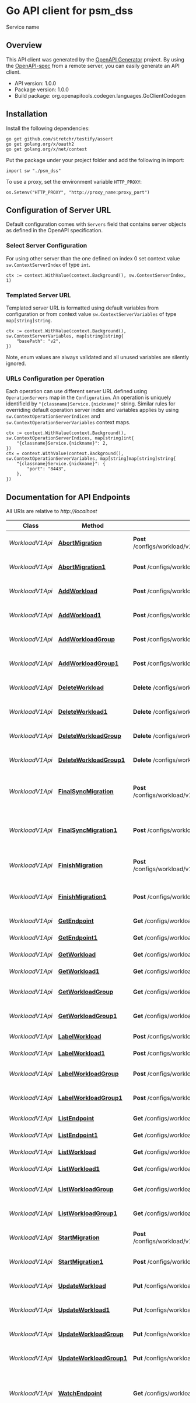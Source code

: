 # Go API client for psm_dss

Service name



## Overview
This API client was generated by the [OpenAPI Generator](https://openapi-generator.tech) project.  By using the [OpenAPI-spec](https://www.openapis.org/) from a remote server, you can easily generate an API client.

- API version: 1.0.0
- Package version: 1.0.0
- Build package: org.openapitools.codegen.languages.GoClientCodegen

## Installation

Install the following dependencies:

```shell
go get github.com/stretchr/testify/assert
go get golang.org/x/oauth2
go get golang.org/x/net/context
```

Put the package under your project folder and add the following in import:

```golang
import sw "./psm_dss"
```

To use a proxy, set the environment variable `HTTP_PROXY`:

```golang
os.Setenv("HTTP_PROXY", "http://proxy_name:proxy_port")
```

## Configuration of Server URL

Default configuration comes with `Servers` field that contains server objects as defined in the OpenAPI specification.

### Select Server Configuration

For using other server than the one defined on index 0 set context value `sw.ContextServerIndex` of type `int`.

```golang
ctx := context.WithValue(context.Background(), sw.ContextServerIndex, 1)
```

### Templated Server URL

Templated server URL is formatted using default variables from configuration or from context value `sw.ContextServerVariables` of type `map[string]string`.

```golang
ctx := context.WithValue(context.Background(), sw.ContextServerVariables, map[string]string{
	"basePath": "v2",
})
```

Note, enum values are always validated and all unused variables are silently ignored.

### URLs Configuration per Operation

Each operation can use different server URL defined using `OperationServers` map in the `Configuration`.
An operation is uniquely identifield by `"{classname}Service.{nickname}"` string.
Similar rules for overriding default operation server index and variables applies by using `sw.ContextOperationServerIndices` and `sw.ContextOperationServerVariables` context maps.

```
ctx := context.WithValue(context.Background(), sw.ContextOperationServerIndices, map[string]int{
	"{classname}Service.{nickname}": 2,
})
ctx = context.WithValue(context.Background(), sw.ContextOperationServerVariables, map[string]map[string]string{
	"{classname}Service.{nickname}": {
		"port": "8443",
	},
})
```

## Documentation for API Endpoints

All URIs are relative to *http://localhost*

Class | Method | HTTP request | Description
------------ | ------------- | ------------- | -------------
*WorkloadV1Api* | [**AbortMigration**](docs/WorkloadV1Api.md#abortmigration) | **Post** /configs/workload/v1/tenant/{O.Tenant}/workloads/{O.Name}/AbortMigration | Abort Workload Migration operation
*WorkloadV1Api* | [**AbortMigration1**](docs/WorkloadV1Api.md#abortmigration1) | **Post** /configs/workload/v1/workloads/{O.Name}/AbortMigration | Abort Workload Migration operation
*WorkloadV1Api* | [**AddWorkload**](docs/WorkloadV1Api.md#addworkload) | **Post** /configs/workload/v1/tenant/{O.Tenant}/workloads | Create Workload object
*WorkloadV1Api* | [**AddWorkload1**](docs/WorkloadV1Api.md#addworkload1) | **Post** /configs/workload/v1/workloads | Create Workload object
*WorkloadV1Api* | [**AddWorkloadGroup**](docs/WorkloadV1Api.md#addworkloadgroup) | **Post** /configs/workload/v1/tenant/{O.Tenant}/workloadgroups | Create WorkloadGroup object
*WorkloadV1Api* | [**AddWorkloadGroup1**](docs/WorkloadV1Api.md#addworkloadgroup1) | **Post** /configs/workload/v1/workloadgroups | Create WorkloadGroup object
*WorkloadV1Api* | [**DeleteWorkload**](docs/WorkloadV1Api.md#deleteworkload) | **Delete** /configs/workload/v1/tenant/{O.Tenant}/workloads/{O.Name} | Delete Workload object
*WorkloadV1Api* | [**DeleteWorkload1**](docs/WorkloadV1Api.md#deleteworkload1) | **Delete** /configs/workload/v1/workloads/{O.Name} | Delete Workload object
*WorkloadV1Api* | [**DeleteWorkloadGroup**](docs/WorkloadV1Api.md#deleteworkloadgroup) | **Delete** /configs/workload/v1/tenant/{O.Tenant}/workloadgroups/{O.Name} | Delete WorkloadGroup object
*WorkloadV1Api* | [**DeleteWorkloadGroup1**](docs/WorkloadV1Api.md#deleteworkloadgroup1) | **Delete** /configs/workload/v1/workloadgroups/{O.Name} | Delete WorkloadGroup object
*WorkloadV1Api* | [**FinalSyncMigration**](docs/WorkloadV1Api.md#finalsyncmigration) | **Post** /configs/workload/v1/tenant/{O.Tenant}/workloads/{O.Name}/FinalSyncMigration | Initiates the final sync for the Workload Migration operation
*WorkloadV1Api* | [**FinalSyncMigration1**](docs/WorkloadV1Api.md#finalsyncmigration1) | **Post** /configs/workload/v1/workloads/{O.Name}/FinalSyncMigration | Initiates the final sync for the Workload Migration operation
*WorkloadV1Api* | [**FinishMigration**](docs/WorkloadV1Api.md#finishmigration) | **Post** /configs/workload/v1/tenant/{O.Tenant}/workloads/{O.Name}/FinishMigration | Finish Workload Migration operation
*WorkloadV1Api* | [**FinishMigration1**](docs/WorkloadV1Api.md#finishmigration1) | **Post** /configs/workload/v1/workloads/{O.Name}/FinishMigration | Finish Workload Migration operation
*WorkloadV1Api* | [**GetEndpoint**](docs/WorkloadV1Api.md#getendpoint) | **Get** /configs/workload/v1/tenant/{O.Tenant}/endpoints/{O.Name} | Get Endpoint object
*WorkloadV1Api* | [**GetEndpoint1**](docs/WorkloadV1Api.md#getendpoint1) | **Get** /configs/workload/v1/endpoints/{O.Name} | Get Endpoint object
*WorkloadV1Api* | [**GetWorkload**](docs/WorkloadV1Api.md#getworkload) | **Get** /configs/workload/v1/tenant/{O.Tenant}/workloads/{O.Name} | Get Workload object
*WorkloadV1Api* | [**GetWorkload1**](docs/WorkloadV1Api.md#getworkload1) | **Get** /configs/workload/v1/workloads/{O.Name} | Get Workload object
*WorkloadV1Api* | [**GetWorkloadGroup**](docs/WorkloadV1Api.md#getworkloadgroup) | **Get** /configs/workload/v1/tenant/{O.Tenant}/workloadgroups/{O.Name} | Get WorkloadGroup object
*WorkloadV1Api* | [**GetWorkloadGroup1**](docs/WorkloadV1Api.md#getworkloadgroup1) | **Get** /configs/workload/v1/workloadgroups/{O.Name} | Get WorkloadGroup object
*WorkloadV1Api* | [**LabelWorkload**](docs/WorkloadV1Api.md#labelworkload) | **Post** /configs/workload/v1/tenant/{O.Tenant}/workloads/{O.Name}/label | Label Workload object
*WorkloadV1Api* | [**LabelWorkload1**](docs/WorkloadV1Api.md#labelworkload1) | **Post** /configs/workload/v1/workloads/{O.Name}/label | Label Workload object
*WorkloadV1Api* | [**LabelWorkloadGroup**](docs/WorkloadV1Api.md#labelworkloadgroup) | **Post** /configs/workload/v1/tenant/{O.Tenant}/workloadgroups/{O.Name}/label | Label WorkloadGroup object
*WorkloadV1Api* | [**LabelWorkloadGroup1**](docs/WorkloadV1Api.md#labelworkloadgroup1) | **Post** /configs/workload/v1/workloadgroups/{O.Name}/label | Label WorkloadGroup object
*WorkloadV1Api* | [**ListEndpoint**](docs/WorkloadV1Api.md#listendpoint) | **Get** /configs/workload/v1/tenant/{O.Tenant}/endpoints | List Endpoint objects
*WorkloadV1Api* | [**ListEndpoint1**](docs/WorkloadV1Api.md#listendpoint1) | **Get** /configs/workload/v1/endpoints | List Endpoint objects
*WorkloadV1Api* | [**ListWorkload**](docs/WorkloadV1Api.md#listworkload) | **Get** /configs/workload/v1/tenant/{O.Tenant}/workloads | List Workload objects
*WorkloadV1Api* | [**ListWorkload1**](docs/WorkloadV1Api.md#listworkload1) | **Get** /configs/workload/v1/workloads | List Workload objects
*WorkloadV1Api* | [**ListWorkloadGroup**](docs/WorkloadV1Api.md#listworkloadgroup) | **Get** /configs/workload/v1/tenant/{O.Tenant}/workloadgroups | List WorkloadGroup objects
*WorkloadV1Api* | [**ListWorkloadGroup1**](docs/WorkloadV1Api.md#listworkloadgroup1) | **Get** /configs/workload/v1/workloadgroups | List WorkloadGroup objects
*WorkloadV1Api* | [**StartMigration**](docs/WorkloadV1Api.md#startmigration) | **Post** /configs/workload/v1/tenant/{O.Tenant}/workloads/{O.Name}/StartMigration | Start Workload Migration operation
*WorkloadV1Api* | [**StartMigration1**](docs/WorkloadV1Api.md#startmigration1) | **Post** /configs/workload/v1/workloads/{O.Name}/StartMigration | Start Workload Migration operation
*WorkloadV1Api* | [**UpdateWorkload**](docs/WorkloadV1Api.md#updateworkload) | **Put** /configs/workload/v1/tenant/{O.Tenant}/workloads/{O.Name} | Update Workload object
*WorkloadV1Api* | [**UpdateWorkload1**](docs/WorkloadV1Api.md#updateworkload1) | **Put** /configs/workload/v1/workloads/{O.Name} | Update Workload object
*WorkloadV1Api* | [**UpdateWorkloadGroup**](docs/WorkloadV1Api.md#updateworkloadgroup) | **Put** /configs/workload/v1/tenant/{O.Tenant}/workloadgroups/{O.Name} | Update WorkloadGroup object
*WorkloadV1Api* | [**UpdateWorkloadGroup1**](docs/WorkloadV1Api.md#updateworkloadgroup1) | **Put** /configs/workload/v1/workloadgroups/{O.Name} | Update WorkloadGroup object
*WorkloadV1Api* | [**WatchEndpoint**](docs/WorkloadV1Api.md#watchendpoint) | **Get** /configs/workload/v1/watch/tenant/{O.Tenant}/endpoints | Watch Endpoint objects. Supports WebSockets or HTTP long poll
*WorkloadV1Api* | [**WatchEndpoint1**](docs/WorkloadV1Api.md#watchendpoint1) | **Get** /configs/workload/v1/watch/endpoints | Watch Endpoint objects. Supports WebSockets or HTTP long poll
*WorkloadV1Api* | [**WatchWorkload**](docs/WorkloadV1Api.md#watchworkload) | **Get** /configs/workload/v1/watch/tenant/{O.Tenant}/workloads | Watch Workload objects. Supports WebSockets or HTTP long poll
*WorkloadV1Api* | [**WatchWorkload1**](docs/WorkloadV1Api.md#watchworkload1) | **Get** /configs/workload/v1/watch/workloads | Watch Workload objects. Supports WebSockets or HTTP long poll
*WorkloadV1Api* | [**WatchWorkloadGroup**](docs/WorkloadV1Api.md#watchworkloadgroup) | **Get** /configs/workload/v1/watch/tenant/{O.Tenant}/workloadgroups | Watch WorkloadGroup objects. Supports WebSockets or HTTP long poll
*WorkloadV1Api* | [**WatchWorkloadGroup1**](docs/WorkloadV1Api.md#watchworkloadgroup1) | **Get** /configs/workload/v1/watch/workloadgroups | Watch WorkloadGroup objects. Supports WebSockets or HTTP long poll


## Documentation For Models

 - [ApiAggWatchOptions](docs/ApiAggWatchOptions.md)
 - [ApiKindWatchOptions](docs/ApiKindWatchOptions.md)
 - [ApiLabel](docs/ApiLabel.md)
 - [ApiListMeta](docs/ApiListMeta.md)
 - [ApiListWatchOptions](docs/ApiListWatchOptions.md)
 - [ApiObjectMeta](docs/ApiObjectMeta.md)
 - [ApiObjectRef](docs/ApiObjectRef.md)
 - [ApiStatus](docs/ApiStatus.md)
 - [ApiStatusResult](docs/ApiStatusResult.md)
 - [ApiTimestamp](docs/ApiTimestamp.md)
 - [ApiTypeMeta](docs/ApiTypeMeta.md)
 - [ApiWatchControl](docs/ApiWatchControl.md)
 - [ApiWatchEvent](docs/ApiWatchEvent.md)
 - [ApiWatchEventList](docs/ApiWatchEventList.md)
 - [ClusterIPConfig](docs/ClusterIPConfig.md)
 - [GoogleprotobufAny](docs/GoogleprotobufAny.md)
 - [LabelsRequirement](docs/LabelsRequirement.md)
 - [LabelsSelector](docs/LabelsSelector.md)
 - [SecurityDSCStatus](docs/SecurityDSCStatus.md)
 - [SecurityPropagationStatus](docs/SecurityPropagationStatus.md)
 - [WorkloadAutoMsgEndpointWatchHelper](docs/WorkloadAutoMsgEndpointWatchHelper.md)
 - [WorkloadAutoMsgEndpointWatchHelperWatchEvent](docs/WorkloadAutoMsgEndpointWatchHelperWatchEvent.md)
 - [WorkloadAutoMsgWorkloadGroupWatchHelper](docs/WorkloadAutoMsgWorkloadGroupWatchHelper.md)
 - [WorkloadAutoMsgWorkloadGroupWatchHelperWatchEvent](docs/WorkloadAutoMsgWorkloadGroupWatchHelperWatchEvent.md)
 - [WorkloadAutoMsgWorkloadWatchHelper](docs/WorkloadAutoMsgWorkloadWatchHelper.md)
 - [WorkloadAutoMsgWorkloadWatchHelperWatchEvent](docs/WorkloadAutoMsgWorkloadWatchHelperWatchEvent.md)
 - [WorkloadEndpoint](docs/WorkloadEndpoint.md)
 - [WorkloadEndpointList](docs/WorkloadEndpointList.md)
 - [WorkloadEndpointMigrationStatus](docs/WorkloadEndpointMigrationStatus.md)
 - [WorkloadEndpointSpec](docs/WorkloadEndpointSpec.md)
 - [WorkloadEndpointStatus](docs/WorkloadEndpointStatus.md)
 - [WorkloadIPBlock](docs/WorkloadIPBlock.md)
 - [WorkloadInterfaceMigrationStatus](docs/WorkloadInterfaceMigrationStatus.md)
 - [WorkloadMigrationSource](docs/WorkloadMigrationSource.md)
 - [WorkloadWorkload](docs/WorkloadWorkload.md)
 - [WorkloadWorkloadGroup](docs/WorkloadWorkloadGroup.md)
 - [WorkloadWorkloadGroupList](docs/WorkloadWorkloadGroupList.md)
 - [WorkloadWorkloadGroupSpec](docs/WorkloadWorkloadGroupSpec.md)
 - [WorkloadWorkloadGroupStatus](docs/WorkloadWorkloadGroupStatus.md)
 - [WorkloadWorkloadIntfSpec](docs/WorkloadWorkloadIntfSpec.md)
 - [WorkloadWorkloadIntfStatus](docs/WorkloadWorkloadIntfStatus.md)
 - [WorkloadWorkloadList](docs/WorkloadWorkloadList.md)
 - [WorkloadWorkloadMigrationStatus](docs/WorkloadWorkloadMigrationStatus.md)
 - [WorkloadWorkloadSpec](docs/WorkloadWorkloadSpec.md)
 - [WorkloadWorkloadStatus](docs/WorkloadWorkloadStatus.md)


## Documentation For Authorization

 Endpoints do not require authorization.


## Documentation for Utility Methods

Due to the fact that model structure members are all pointers, this package contains
a number of utility functions to easily obtain pointers to values of basic types.
Each of these functions takes a value of the given basic type and returns a pointer to it:

* `PtrBool`
* `PtrInt`
* `PtrInt32`
* `PtrInt64`
* `PtrFloat`
* `PtrFloat32`
* `PtrFloat64`
* `PtrString`
* `PtrTime`

## Author



